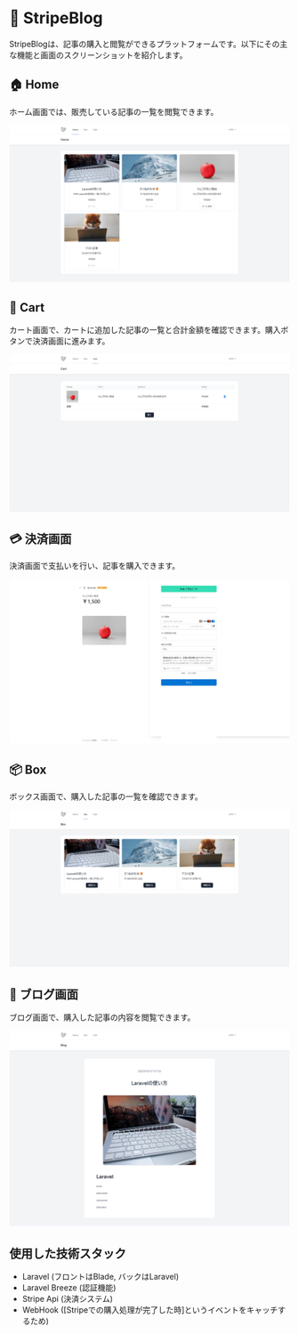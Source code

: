 
# 🚀 StripeBlog

StripeBlogは、記事の購入と閲覧ができるプラットフォームです。以下にその主な機能と画面のスクリーンショットを紹介します。

## 🏠 Home

ホーム画面では、販売している記事の一覧を閲覧できます。

![home.png](public/github_image/home.png)

## 🛒 Cart

カート画面で、カートに追加した記事の一覧と合計金額を確認できます。購入ボタンで決済画面に進みます。

![cart.png](public/github_image/cart.png)

## 💳 決済画面

決済画面で支払いを行い、記事を購入できます。

![stripe.png](public/github_image/stripe.png)

## 📦 Box

ボックス画面で、購入した記事の一覧を確認できます。

![box.png](public/github_image/box.png)

## 📖 ブログ画面

ブログ画面で、購入した記事の内容を閲覧できます。

![blog.png](public/github_image/blog.png)


## 使用した技術スタック
- Laravel (フロントはBlade, バックはLaravel)
- Laravel Breeze (認証機能)
- Stripe Api (決済システム)
- WebHook ([Stripeでの購入処理が完了した時]というイベントをキャッチするため)

